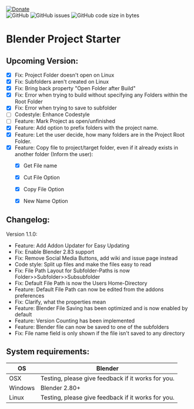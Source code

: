 [![Donate](https://img.shields.io/badge/Funding%20Goal%3A%20%241000%20(1%20Week%20Developer%20Time)-%240-red?style=for-the-badge)](https://www.paypal.com/donate?hosted_button_id=TV9HL7YRHZR7U)  
![GitHub](https://img.shields.io/github/license/BlenderDefender/blender_project_starter?color=green&style=for-the-badge)
![GitHub issues](https://img.shields.io/github/issues/BlenderDefender/blender_project_starter?style=for-the-badge)
![GitHub code size in bytes](https://img.shields.io/github/languages/code-size/BlenderDefender/blender_project_starter?style=for-the-badge)
# Blender Project Starter

## Upcoming Version:
- [x] Fix: Project Folder doesn't open on Linux
- [x] Fix: Subfolders aren't created on Linux
- [x] Fix: Bring back property "Open Folder after Build"
- [x] Fix: Error when trying to build without specifying any Folders within the Root Folder
- [x] Fix:  Error when trying to save to subfolder
- [ ] Codestyle: Enhance Codestyle
- [ ] Feature: Mark Project as open/unfinished
- [x] Feature: Add option to prefix folders with the project name.
- [x] Feature: Let the user decide, how many folders are in the Project Root Folder.
- [x] Feature: Copy file to project/target folder, even if it already exists in another folder (Inform the user):
    - [x] Get File name
    - [x] Cut File Option
    - [x] Copy File Option
    - [x] New Name Option


## Changelog:

Version 1.1.0:
* Feature: Add Addon Updater for Easy Updating
* Fix: Enable Blender 2.83 support
* Fix: Remove Social Media Buttons, add wiki and issue page instead
* Code style: Split up files and make the files easy to read
* Fix: File Path Layout for Subfolder-Paths is now Folder>>Subfolder>>Subsubfolder
* Fix: Default File Path is now the Users Home-Directory
* Feature: Default File Path can now be edited from the addons preferences
* Fix: Clarify, what the properties mean
* Feature: Blender File Saving has been optimized and is now enabled by default
* Feature: Version Counting has been implemented
* Feature: Blender file can now be saved to one of the subfolders
* Fix: File name field is only shown if the file isn't saved to any directory

## System requirements:
| **OS** | **Blender** |
| ------------- | ------------- |
| OSX | Testing, please give feedback if it works for you. |
| Windows | Blender 2.80+ |
| Linux | Testing, please give feedback if it works for you. |
